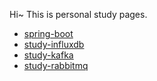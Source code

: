 
Hi~ 
This is personal study pages.

* [spring-boot](./study-string-boot)
* [study-influxdb](./study-influx)
* [study-kafka](./study-kafka)
* [study-rabbitmq](./study-rabbitmq)
